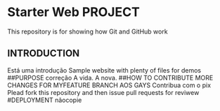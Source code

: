 # Starter Web PROJECT

This repository is for showing how Git and GitHub work

## INTRODUCTION
Está uma introdução
Sample website with plenty of files for demos
##PURPOSE
correção
A vida. A nova.
##HOW TO CONTRIBUTE
MORE CHANGES FOR MYFEATURE BRANCH
AOS GAYS
Contribua com o pix
Plead fork this repository and then issue pull requests for reviwew
#DEPLOYMENT
nãocopie